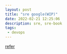 ```yaml
---
layout: post
title: "sre google(WIP)"
date: 2022-02-21 12:25:06
description: sre, sre-book
tags: 
 - devops
---
```

[refer](https://sre.google/sre-book/table-of-contents/)


